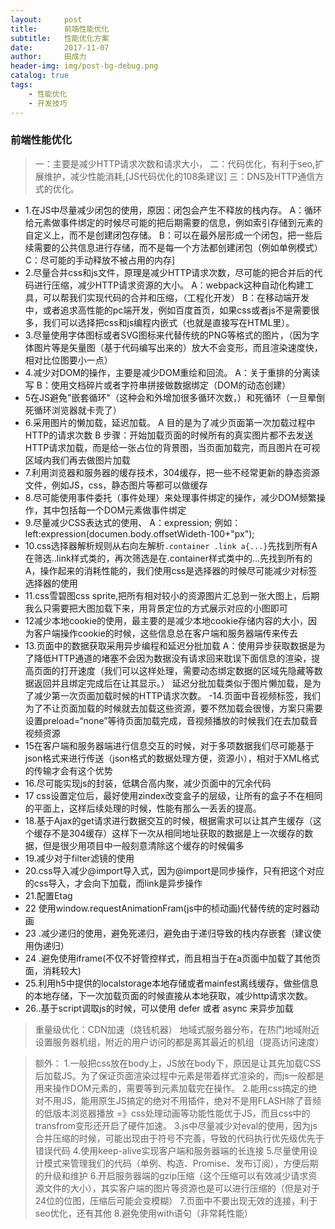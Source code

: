 ```yaml
---
layout:     post
title:      前端性能优化
subtitle:   性能优化方案
date:       2017-11-07
author:     田成力
header-img: img/post-bg-debug.png
catalog: true
tags:
    - 性能优化
    - 开发技巧
---
```


###  前端性能优化
>一：主要是减少HTTP请求次数和请求大小，
二：代码优化，有利于seo,扩展维护，减少性能消耗,[JS代码优化的108条建议]
三：DNS及HTTP通信方式的优化。
- 1.在JS中尽量减少闭包的使用，原因：闭包会产生不释放的栈内存。
A：循环给元素做事件绑定的时候尽可能的把后期需要的信息，例如索引存储到元素的自定义上，而不是创建闭包存储。
B：可以在最外层形成一个闭包，把一些后续需要的公共信息进行存储，而不是每一个方法都创建闭包（例如单例模式）
C：尽可能的手动释放不被占用的内存]
- 2.尽量合并css和js文件，原理是减少HTTP请求次数，尽可能的把合并后的代码进行压缩，减少HTTP请求资源的大小。
A：webpack这种自动化构建工具，可以帮我们实现代码的合并和压缩，（工程化开发）
B：在移动端开发中，或者追求高性能的pc端开发，例如百度首页，如果css或者js不是需要很多，我们可以选择把css和js编程内嵌式（也就是直接写在HTML里）。
- 3.尽量使用字体图标或者SVG图标来代替传统的PNG等格式的图片，（因为字体图片等是矢量图（基于代码编写出来的）放大不会变形，而且渲染速度快，相对比位图要小一点）
- 4.减少对DOM的操作，主要是减少DOM重绘和回流。
A：关于重排的分离读写
B：使用文档碎片或者字符串拼接做数据绑定（DOM的动态创建）
- 5在JS避免"嵌套循环"（这种会和外增加很多循环次数，）和死循环（一旦晕倒死循环浏览器就卡壳了）
- 6.采用图片的懒加载，延迟加载。
A 目的是为了减少页面第一次加载过程中HTTP的请求次数
B 步骤：开始加载页面的时候所有的真实图片都不去发送HTTP请求加载，而是给一张占位的背景图，当页面加载完，而且图片在可视区域内我们再去做图片加载
- 7.利用浏览器和服务器的缓存技术，304缓存，把一些不经常更新的静态资源文件，例如JS，css，静态图片等都可以做缓存
- 8.尽可能使用事件委托（事件处理）来处理事件绑定的操作，减少DOM频繁操作，其中包括每一个DOM元素做事件绑定
- 9.尽量减少CSS表达式的使用、
A：expression;
例如：left:expression(documen.body.offsetWideth-100+"px");
- 10.css选择器解析规则从右向左解析`.container .link a{...}`先找到所有A在筛选..link样式类的，再次筛选是在.container样式类中的...先找到所有的A，操作起来的消耗性能的，我们使用css是选择器的时候尽可能减少对标签选择器的使用
- 11.css雪碧图css sprite,把所有相对较小的资源图片汇总到一张大图上，后期我么只需要把大图加载下来，用背景定位的方式展示对应的小图即可
- 12减少本地cookie的使用，最主要的是减少本地cookie存储内容的大小，因为客户端操作cookie的时候，这些信息总在客户端和服务器端传来传去
- 13.页面中的数据获取采用异步编程和延迟分批加载
A：使用异步获取数据是为了降低HTTP通道的堵塞不会因为数据没有请求回来耽误下面信息的渲染，提高页面的打开速度（我们可以这样处理，需要动态绑定数据的区域先隐藏等数据返回并且绑定完成后在让其显示。）
延迟分批加载类似于图片懒加载，是为了减少第一次页面加载时候的HTTP请求次数。
-14.页面中音视频标签，我们为了不让页面加载的时候就去加载这些资源，要不然加载会很慢，方案只需要设置preload=“none”等待页面加载完成，音视频播放的时候我们在去加载音视频资源
- 15在客户端和服务器端进行信息交互的时候，对于多项数据我们尽可能基于json格式来进行传送（json格式的数据处理方便，资源小），相对于XML格式的传输才会有这个优势
- 16.尽可能实现js的封装，低耦合高内聚，减少页面中的冗余代码
- 17 css设置定位后，最好使用zindex改变盒子的层级，让所有的盒子不在相同的平面上，这样后续处理的时候，性能有那么一丢丢的提高。
- 18.基于Ajax的get请求进行数据交互的时候，根据需求可以让其产生缓存（这个缓存不是304缓存）这样下一次从相同地址获取的数据是上一次缓存的数据，但是很少用项目中一般刻意清除这个缓存的时候偏多
- 19.减少对于filter滤镜的使用
- 20.css导入减少@import导入式，因为@import是同步操作，只有把这个对应的css导入，才会向下加载，而link是异步操作
- 21.配置Etag
- 22  使用window.requestAnimationFram(js中的桢动画)代替传统的定时器动画
- 23 .减少递归的使用，避免死递归，避免由于递归导致的栈内存嵌套（建议使用伪递归）
- 24 .避免使用iframe(不仅不好管控样式，而且相当于在a页面中加载了其他页面，消耗较大)
- 25.利用h5中提供的localstorage本地存储或者mainfest离线缓存，做些信息的本地存储，下一次加载页面的时候直接从本地获取，减少http请求次数。
- 26..基于script调取js的时候，可以使用 defer 或者 async 来异步加载

>重量级优化：CDN加速（烧钱机器）
地域式服务器分布，在热门地域附近设置服务器机组，附近的用户访问的都是离其最近的机组（提高访问速度）

>额外：
1.一般把css放在body上，JS放在body下，原因是让其先加载CSS后加载JS。为了保证页面渲染过程中元素是带着样式渲染的，而js一般都是用来操作DOM元素的，需要等到元素加载完在操作。
2.能用css搞定的绝对不用JS，能用原生JS搞定的绝对不用插件，绝对不是用FLASH除了音频的低版本浏览器播放
=》css处理动画等功能性能优于JS，而且css中的transfrom变形还开启了硬件加速。
3.js中尽量减少对eval的使用，因为js合并压缩的时候，可能出现由于符号不完善，导致的代码执行优先级优先于错误代码
4.使用keep-alive实现客户端和服务器端的长连接
5.尽量使用设计模式来管理我们的代码（单例、构造、Promise、发布订阅），方便后期的升级和维护
6.开启服务器端的gzip压缩（这个压缩可以有效减少请求资源文件的大小），其实客户端的图片等资源也是可以进行压缩的（但是对于24位的位图，压缩后可能会变模糊）
7.页面中不要出现无效的连接，利于seo优化，还有其他
8.避免使用with语句（非常耗性能）
